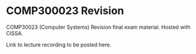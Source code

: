 # COMP300023 Revision
COMP30023 (Computer Systems) Revision final exam material. Hosted with CISSA. 

Link to lecture recording to be posted here. 
